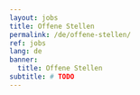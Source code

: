 ```yaml
---
layout: jobs
title: Offene Stellen
permalink: /de/offene-stellen/
ref: jobs
lang: de
banner:
  title: Offene Stellen
subtitle: # TODO
---
```

